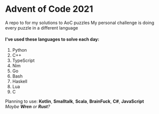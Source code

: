 # Advent of Code 2021

A repo to for my solutions to AoC puzzles
My personal challenge is doing every puzzle in a different language

#### I've used these languages to solve each day:

1. Python
2. C++
3. TypeScript
4. Nim
5. Go
6. Bash
7. Haskell
8. Lua
9. C

Planning to use:
  **Kotlin**, **Smalltalk**, **Scala**, **BrainFuck**, **C#**, **JavaScript** \
  *Maybe **Wren** or **Rust**?*

